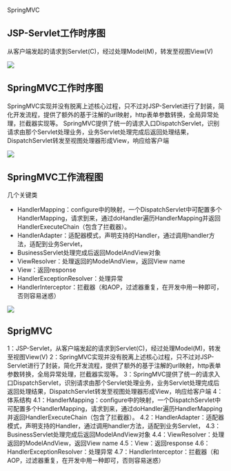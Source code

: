 SpringMVC

## JSP-Servlet工作时序图

从客户端发起的请求到Servlet\(C\)，经过处理Model\(M\)，转发至视图View\(V\)

![](/images/spring-mvc-jsp-servlet.jpg)



## SpringMVC工作时序图

SpringMVC实现并没有脱离上述核心过程，只不过对JSP-Servlet进行了封装，简化开发流程，提供了额外的基于注解的url映射，http表单参数转换，全局异常处理，拦截器实现等。
SpringMVC提供了统一的请求入口DispatchServlet，识别请求由那个Servlet处理业务，业务Servlet处理完成后返回处理结果，DispatchServlet转发至视图处理器形成View，响应给客户端

![](/images/spring-mvc.jpg)



## SpringMVC工作流程图

几个关键类

* HandlerMapping：configure中的映射，一个DispatchServlet中可配置多个HandlerMapping，请求到来，通过doHandler遍历HandlerMapping并返回HandlerExecuteChain（包含了拦截器）。
* HandlerAdapter：适配器模式，声明支持的Handler，通过调用handler方法，适配到业务Servlet，
* BusinessServlet处理完成后返回ModelAndView对象
* ViewResolver：处理返回的ModelAndView，返回View name
* View：返回response
* HandlerExceptionResolver：处理异常
* HandlerInterceptor：拦截器（和AOP，过滤器重复，在开发中用一种即可，否则容易迷惑）

![](/images/spring-mvc-flow.jpg)


##  SprigMVC
1：JSP-Servlet，从客户端发起的请求到Servlet(C)，经过处理Model(M)，转发至视图View(V)
2：SpringMVC实现并没有脱离上述核心过程，只不过对JSP-Servlet进行了封装，简化开发流程，提供了额外的基于注解的url映射，http表单参数转换，全局异常处理，拦截器实现等。
3：SpringMVC提供了统一的请求入口DispatchServlet，识别请求由那个Servlet处理业务，业务Servlet处理完成后返回处理结果，DispatchServlet转发至视图处理器形成View，响应给客户端
4：体系结构
4.1：HandlerMapping：configure中的映射，一个DispatchServlet中可配置多个HandlerMapping，请求到来，通过doHandler遍历HandlerMapping并返回HandlerExecuteChain（包含了拦截器）。
4.2：HandlerAdapter：适配器模式，声明支持的Handler，通过调用handler方法，适配到业务Servlet，
4.3：BusinessServlet处理完成后返回ModelAndView对象
4.4：ViewResolver：处理返回的ModelAndView，返回View name
4.5：View：返回response
4.6：HandlerExceptionResolver：处理异常
4.7：HandlerInterceptor：拦截器（和AOP，过滤器重复，在开发中用一种即可，否则容易迷惑）
